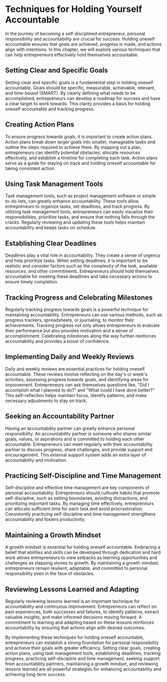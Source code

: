 Techniques for Holding Yourself Accountable
======================================================

In the journey of becoming a self-disciplined entrepreneur, personal responsibility and accountability are crucial for success. Holding oneself accountable ensures that goals are achieved, progress is made, and actions align with intentions. In this chapter, we will explore various techniques that can help entrepreneurs effectively hold themselves accountable.

**Setting Clear and Specific Goals**
------------------------------------

Setting clear and specific goals is a fundamental step in holding oneself accountable. Goals should be specific, measurable, achievable, relevant, and time-bound (SMART). By clearly defining what needs to be accomplished, entrepreneurs can develop a roadmap for success and have a clear target to work towards. This clarity provides a basis for holding oneself accountable and tracking progress.

**Creating Action Plans**
-------------------------

To ensure progress towards goals, it is important to create action plans. Action plans break down larger goals into smaller, manageable tasks and outline the steps required to achieve them. By mapping out a plan, entrepreneurs can identify potential obstacles, allocate resources effectively, and establish a timeline for completing each task. Action plans serve as a guide for staying on track and holding oneself accountable for taking consistent action.

**Using Task Management Tools**
-------------------------------

Task management tools, such as project management software or simple to-do lists, can greatly enhance accountability. These tools allow entrepreneurs to organize tasks, set deadlines, and track progress. By utilizing task management tools, entrepreneurs can easily visualize their responsibilities, prioritize tasks, and ensure that nothing falls through the cracks. Regularly reviewing and updating these tools helps maintain accountability and keeps tasks on schedule.

**Establishing Clear Deadlines**
--------------------------------

Deadlines play a vital role in accountability. They create a sense of urgency and help prioritize tasks. When setting deadlines, it is important to be realistic and consider factors such as the complexity of the task, available resources, and other commitments. Entrepreneurs should hold themselves accountable for meeting these deadlines and take necessary actions to ensure timely completion.

**Tracking Progress and Celebrating Milestones**
------------------------------------------------

Regularly tracking progress towards goals is a powerful technique for maintaining accountability. Entrepreneurs can use various methods, such as progress trackers, spreadsheets, or journaling, to monitor their achievements. Tracking progress not only allows entrepreneurs to evaluate their performance but also provides motivation and a sense of accomplishment. Celebrating milestones along the way further reinforces accountability and provides a boost of confidence.

**Implementing Daily and Weekly Reviews**
-----------------------------------------

Daily and weekly reviews are essential practices for holding oneself accountable. These reviews involve reflecting on the day's or week's activities, assessing progress towards goals, and identifying areas for improvement. Entrepreneurs can ask themselves questions like, "Did I accomplish what I planned to do?" and "What could I have done better?" This self-reflection helps maintain focus, identify patterns, and make necessary adjustments to stay on track.

**Seeking an Accountability Partner**
-------------------------------------

Having an accountability partner can greatly enhance personal responsibility. An accountability partner is someone who shares similar goals, values, or aspirations and is committed to holding each other accountable. Entrepreneurs can meet regularly with their accountability partner to discuss progress, share challenges, and provide support and encouragement. This external support system adds an extra layer of accountability and motivation.

**Practicing Self-Discipline and Time Management**
--------------------------------------------------

Self-discipline and effective time management are key components of personal accountability. Entrepreneurs should cultivate habits that promote self-discipline, such as setting boundaries, avoiding distractions, and prioritizing important tasks. By managing time effectively, entrepreneurs can allocate sufficient time for each task and avoid procrastination. Consistently practicing self-discipline and time management strengthens accountability and fosters productivity.

**Maintaining a Growth Mindset**
--------------------------------

A growth mindset is essential for holding oneself accountable. Embracing a belief that abilities and skills can be developed through dedication and hard work allows entrepreneurs to view setbacks as learning opportunities and challenges as stepping stones to growth. By maintaining a growth mindset, entrepreneurs remain resilient, adaptable, and committed to personal responsibility even in the face of obstacles.

**Reviewing Lessons Learned and Adapting**
------------------------------------------

Regularly reviewing lessons learned is an important technique for accountability and continuous improvement. Entrepreneurs can reflect on past experiences, both successes and failures, to identify patterns, extract valuable insights, and make informed decisions moving forward. A commitment to learning and adapting based on these lessons reinforces accountability by ensuring that actions align with desired outcomes.

By implementing these techniques for holding oneself accountable, entrepreneurs can establish a strong foundation for personal responsibility and achieve their goals with greater efficiency. Setting clear goals, creating action plans, using task management tools, establishing deadlines, tracking progress, practicing self-discipline and time management, seeking support from accountability partners, maintaining a growth mindset, and reviewing lessons learned are all powerful strategies for enhancing accountability and achieving long-term success.
